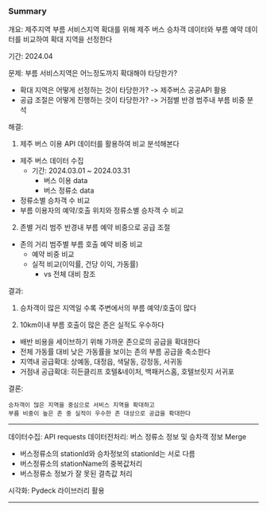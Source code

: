 ### Summary
개요: 제주지역 부름 서비스지역 확대를 위해 제주 버스 승차객 데이터와 부름 예약 데이터를 비교하여 확대 지역을 선정한다

기간: 2024.04

문제: 부름 서비스지역은 어느정도까지 확대해야 타당한가?
- 확대 지역은 어떻게 선정하는 것이 타당한가? -> 제주버스 공공API 활용
- 공급 조절은 어떻게 진행하는 것이 타당한가? -> 거점별 반경 범주내 부름 비중 분석

해결:
1. 제주 버스 이용 API 데이터를 활용하여 비교 분석해본다   
- 제주 버스 데이터 수집
  - 기간: 2024.03.01 ~ 2024.03.31
    - 버스 이용 data
    - 버스 정류소 data
- 정류소별 승차객 수 비교
- 부름 이용자의 예약/호출 위치와 정류소별 승차객 수 비교

2. 존별 거리 범주 반경내 부름 예약 비중으로 공급 조절
- 존의 거리 범주별 부름 호출 예약 비중 비교
  - 예약 비중 비교
  - 실적 비교(이익률, 건당 이익, 가동률)
    - vs 전체 대비 참조

결과:
1. 승차객이 많은 지역일 수록 주변에서의 부름 예약/호출이 많다


2. 10km이내 부름 호출이 많은 존은 실적도 우수하다
- 배반 비용을 세이브하기 위해 가까운 존으로의 공급을 확대한다
- 전체 가동률 대비 낮은 가동률을 보이는 존의 부름 공급을 축소한다
- 지역내 공급확대: 상예동, 대정읍, 색달동, 강정동, 서귀동
- 거점내 공급확대: 히든클리프 호텔&네이처, 백패커스홈, 호텔브릿지 서귀포

결론:
```
승차객이 많은 지역을 중심으로 서비스 지역을 확대하고
부름 비중이 높은 존 중 실적이 우수한 존 대상으로 공급을 확대한다
```

---
데이터수집: API requests
데이터전처리: 버스 정류소 정보 및 승차객 정보 Merge
- 버스정류소의 stationId와 승차정보의 stationId는 서로 다름
- 버스정류소의 stationName의 중복값처리
- 버스정류소 정보가 잘 못된 결측값 처리   

시각화: Pydeck 라이브러리 활용

---
